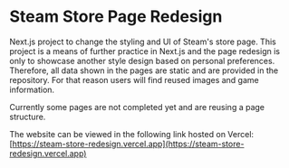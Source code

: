 # Steam Store Page Redesign

Next.js project to change the styling and UI of Steam's store page. This project is a means of further practice in Next.js and the page redesign is only to showcase another style design based on personal preferences. Therefore, all data shown in the pages are static and are provided in the repository. For that reason users will find reused images and game information.

Currently some pages are not completed yet and are reusing a page structure.

The website can be viewed in the following link hosted on Vercel: [https://steam-store-redesign.vercel.app](https://steam-store-redesign.vercel.app)
